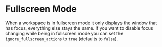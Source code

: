 # Fullscreen Mode

When a workspace is in fullscreen mode it only displays the window that has focus, everything else stays the same.
If you want to disable focus changing while being in fullscreen mode you can set the `ignore_fullscreen_actions` to `true` (defaults to `false`).

